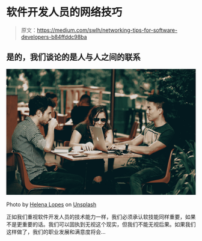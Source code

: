 # 软件开发人员的网络技巧

> 原文：<https://medium.com/swlh/networking-tips-for-software-developers-b84ffddc98ba>

## 是的，我们谈论的是人与人之间的联系

![](img/53bae70a3911cfa5c061d760eea95a21.png)

Photo by [Helena Lopes](https://unsplash.com/@wildlittlethingsphoto?utm_source=medium&utm_medium=referral) on [Unsplash](https://unsplash.com?utm_source=medium&utm_medium=referral)

正如我们重视软件开发人员的技术能力一样，我们必须承认软技能同样重要，如果不是更重要的话。我们可以固执到无视这个现实，但我们不能无视后果。如果我们这样做了，我们的职业发展和满意度将会…